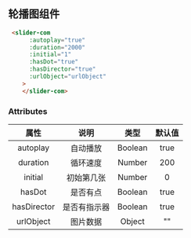 ##  轮播图组件


<carouselIndex></carouselIndex>

```html
 <slider-com
      :autoplay="true"
      :duration="2000"
      :initial="1"
      :hasDot="true"
      :hasDirector="true"
      :urlObject="urlObject"
    >
    </slider-com>
```

### Attributes
|  属性  |  说明   | 类型  | 默认值 |
|:--:|:-----:| :----:| :----:|
| autoplay |  自动播放 | Boolean |  true  |
| duration |  循环速度  | Number |  200  |
| initial |  初始第几张  | Number |  0  |
| hasDot |  是否有点  | Boolean |  true |
| hasDirector |  是否有指示器 | Boolean |  true  |
| urlObject |  图片数据  | Object |  ""  |